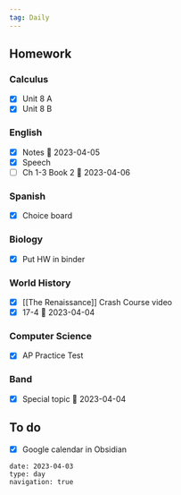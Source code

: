 ```yaml
---
tag: Daily
---
```

## Homework
### Calculus
- [x] Unit 8 A
- [x] Unit 8 B
### English
- [x] Notes 📅 2023-04-05
- [x] Speech
- [ ] Ch 1-3 Book 2 📅 2023-04-06 
### Spanish
- [x] Choice board
### Biology
- [x] Put HW in binder
### World History
- [x] [[The Renaissance]] Crash Course video
- [x] 17-4 📅 2023-04-04
### Computer Science
- [x] AP Practice Test
### Band
- [x] Special topic 📅 2023-04-04

## To do
- [x] Google calendar in Obsidian

```gEvent
date: 2023-04-03
type: day
navigation: true
```